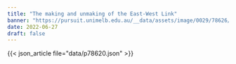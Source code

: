 ```yaml
---
title: "The making and unmaking of the East-West Link"
banner: "https://pursuit.unimelb.edu.au/__data/assets/image/0029/78626/The-making-and-unmaking-of-the-East-West-Link_5efa3c4e-7c3e-40d7-893b-e28636902dd8.jpg"
date: 2022-06-27
draft: false
---
```


{{< json_article file="data/p78620.json" >}}